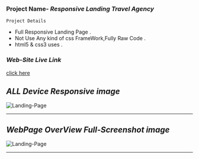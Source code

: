 ### Project Name- _Responsive Landing Travel Agency_

``` Project Details ```
- Full Responsive Landing Page .
- Not Use Any kind of css FrameWork,Fully Raw Code .
- html5 & css3 uses .

### _Web-Site Live Link_
[click here](https://shakil232.github.io/Travel-Agency-Landing-Page/)

## _ALL Device Responsive image_

![Landing-Page](images/markdwon/travel-agency-responsive.png)

---

## _WebPage OverView Full-Screenshot image_

![Landing-Page](images/markdwon/travel-agency-full-scnst.png)

---